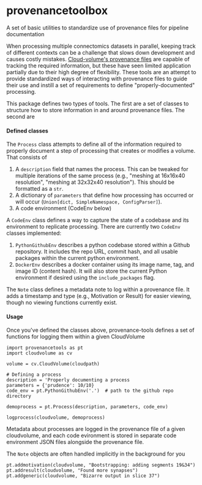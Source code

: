 # provenancetoolbox
A set of basic utilities to standardize use of provenance files for pipeline documentation

When processing multiple connectomics datasets in parallel, keeping track of different contexts can be a challenge that slows down development and causes costly mistakes. [Cloud-volume's provenance files](https://github.com/seung-lab/cloud-volume/wiki/Provenance-Files) are capable of tracking the required information, but these have seen limited application partially due to their high degree of flexibility. These tools are an attempt to provide standardized ways of interacting with provenance files to guide their use and instill a set of requirements to define "properly-documented" processing.

This package defines two types of tools. The first are a set of classes to structure how to store information in and around provenance files. The second are 

#### Defined classes

The `Process` class attempts to define all of the information required to properly document a step of processing that creates or modifies a volume. That consists of 
1. A `description` field that names the process. This can be tweaked for multiple iterations of the same process (e.g., "meshing at 16x16x40 resolution", "meshing at 32x32x40 resolution"). This should be formatted as a `str`.
2. A dictionary of `parameters` that define how processing has occurred or will occur (`Union[dict, SimpleNamespace, ConfigParser]`).
4. A code environment (CodeEnv below)

A `CodeEnv` class defines a way to capture the state of a codebase and its environment to replicate processing. There are currently two `CodeEnv` classes implemented:
1. `PythonGithubEnv` describes a python codebase stored within a Github repository. It includes the repo URL, commit hash, and all usable packages within the current python environment.
2. `DockerEnv` describes a docker container using its image name, tag, and image ID (content hash). It will also store the current Python environment if desired using the `include_packages` flag.

The `Note` class defines a metadata note to log within a provenance file. It adds a timestamp and type (e.g., Motivation or Result) for easier viewing, though no viewing functions currently exist.

#### Usage

Once you've defined the classes above, provenance-tools defines a set of functions for logging them within a given CloudVolume
```python3
import provenancetools as pt
import cloudvolume as cv

volume = cv.CloudVolume(cloudpath)

# Defining a process
description = 'Properly documenting a process
parameters = {'prudence': 10/10}
code_env = pt.PythonGithubEnv('.')  # path to the github repo directory

demoprocess = pt.Process(description, parameters, code_env)

logprocess(cloudvolume, demoprocess)
```
Metadata about processes are logged in the provenance file of a given cloudvolume, and each code evironment is stored in separate code environment JSON files alongside the provenance file.

The `Note` objects are often handled implicitly in the background for you
```python3
pt.addmotivation(cloudvolume, "Bootstrapping: adding segments 19&34")
pt.addresult(cloudvolume, "Found more synapses")
pt.addgeneric(cloudvolume, "Bizarre output in slice 37")
```
